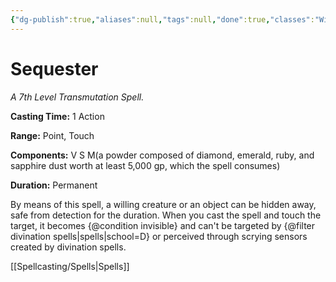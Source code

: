 ```yaml
---
{"dg-publish":true,"aliases":null,"tags":null,"done":true,"classes":"Wizard,","spellLevel":7,"school":"Transmutation","source":"PHB","permalink":"/spells/sequester/","dgHomeLink":false,"dgPassFrontmatter":true}
---
```


# Sequester
*A 7th Level Transmutation Spell.*

**Casting Time:** 1 Action

**Range:** Point, Touch

**Components:** V S M(a powder composed of diamond, emerald, ruby, and sapphire dust worth at least 5,000 gp, which the spell consumes)

**Duration:** Permanent

By means of this spell, a willing creature or an object can be hidden away, safe from detection for the duration. When you cast the spell and touch the target, it becomes {@condition invisible} and can't be targeted by {@filter divination spells|spells|school=D} or perceived through scrying sensors created by divination spells.

[[Spellcasting/Spells|Spells]]